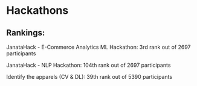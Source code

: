 # Hackathons

## Rankings:

JanataHack - E-Commerce Analytics ML Hackathon: 3rd rank out of 2697 participants

JanataHack - NLP Hackathon: 104th rank out of 2697 participants

Identify the apparels (CV & DL): 39th rank out of 5390 participants
